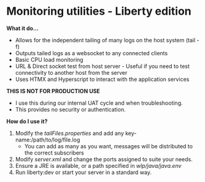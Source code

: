 # Monitoring utilities - Liberty edition

**What it do...**

- Allows for the independent tailing of many logs on the host system (tail -f)
- Outputs tailed logs as a websocket to any connected clients
- Basic CPU load monitoring
- URL & Direct socket test from host server - Useful if you need to test connectivity to another host from the server
- Uses HTMX and Hyperscript to interact with the application services

**THIS IS NOT FOR PRODUCTION USE**

- I use this during our internal UAT cycle and when troubleshooting.
- This provides no security or authentication.

**How do I use it?**

1. Modify the _tailFiles.properties_ and add any key-name:/path/to/log/file.log
    - You can add as many as you want, messages will be distributed to the correct subscribers
2. Modify _server.xml_ and change the ports assigned to suite your needs.
3. Ensure a JRE is available, or a path specified in _wlp/java/java.env_
4. Run liberty:dev or start your server in a standard way.
